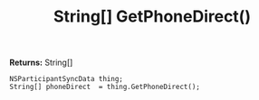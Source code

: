﻿---
uid: crmscript_ref_NSParticipantSyncData_GetPhoneDirect
title: String[] GetPhoneDirect()
intellisense: NSParticipantSyncData.GetPhoneDirect
keywords: NSParticipantSyncData, GetPhoneDirect
so.topic: reference
---



**Returns:** String[]


```crmscript
NSParticipantSyncData thing;
String[] phoneDirect  = thing.GetPhoneDirect();
```



